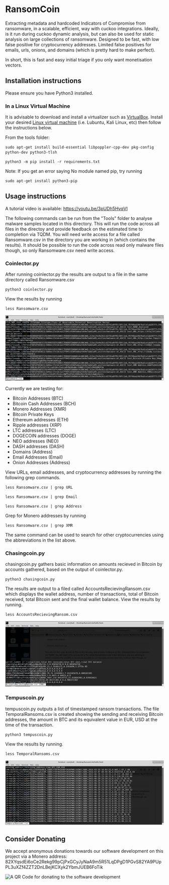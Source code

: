 # RansomCoin
Extracting metadata and hardcoded Indicators of Compromise from ransomware, in a scalable, efficient, way with cuckoo integrations. Ideally, is it run during cuckoo dynamic analysis, but can also be used for static analysis on large collections of ransomware. Designed to be fast, with low false positive for cryptocurrency addresses. Limited false positives for emails, urls, onions, and domains (which is pretty hard to make perfect). 

In short, this is fast and easy initial triage if you only want monetisation vectors.

## Installation instructions
Please ensure you have Python3 installed.

### In a Linux Virtual Machine 
It is advisable to download and install a virtualizer such as [VirtualBox](https://www.virtualbox.org/wiki/Downloads). Install your desired [Linux virtual machine](https://www.osboxes.org/virtualbox-images/) (i.e. Lubuntu, Kali Linux, etc) then follow the instructions below.

From the tools folder:
```
sudo apt-get install build-essential libpoppler-cpp-dev pkg-config python-dev python3-tlsh
```

```
python3 -m pip install -r requirements.txt
```

Note: If you get an error saying No module named pip, try running
```
sudo apt-get install python3-pip
```


## Usage instructions
A tutorial video is available: https://youtu.be/3pUDh5HvqVI

The following commands can be run from the "Tools" folder to analyse malware samples located in this directory. This will run the code across all files in the directoy and provide feedback on the estimated time to completion via TQDM. You will need write access for a file called Ransomware.csv in the directory you are working in (which contains the results). It should be possible to run the code across read only malware files though, so only Ransomware.csv need write access.


### Coinlector.py
After running coinlector.py the results are output to a file in the same directory called Ransomware.csv

```
python3 coinlector.py
```

View the results by running 

```
less Ransomware.csv
```

![Ransomware CSV](/Assets/Images/ransomware.png)

Currently we are testing for:

* Bitcoin Addresses (BTC)
* Bitcoin Cash Addresses (BCH)
* Monero Addresses (XMR)
* Bitcoin Private Keys 
* Ethereum addresses (ETH)
* Ripple addresses (XRP)
* LTC addresses (LTC)
* DOGECOIN addresses (DOGE)
* NEO addresses (NEO)
* DASH addresses (DASH)
* Domains (Address)
* Email Addresses (Email)
* Onion Addresses (Address)


View URLs, email addresses, and cryptocurrency addresses by running the following grep commands.

```
less Ransomware.csv | grep URL
```

```
less Ransomware.csv | grep Email
```

```
less Ransomware.csv | grep Address
```

Grep for Monero addresses by running

```
less Ransomware.csv | grep XMR
```

The same command can be used to search for other cryptocurrencies using the abbreviations in the list above.

### Chasingcoin.py
chasingcoin.py gathers basic information on amounts recieved in Bitcoin by accounts gathered, based on the output of coinlector.py.

```
python3 chasingcoin.py
```

The results are output to a filed called AccountsRecievingRansom.csv which displays the wallet address, number of transactions, total of Bitcoin received, total Bitcoin sent and the final wallet balance. View the results by running.

```
less AccountsRecievingRansom.csv
```

![Accounts Receiving Ransom CSV](/Assets/Images/accounts-receiving-ransom.png)

### Tempuscoin.py
tempuscoin.py outputs a list of timestamped ransom transactions. The file TemporalRansoms.csv is created showing the sending and receiving Bitcoin addresses, the amount in BTC and its equivalent value in EUR, USD at the time of the transaction.

```
python3 tempuscoin.py
```

View the results by running.
```
less TemporalRansoms.csv
```

![Temporal Ransoms CSV](/Assets/Images/temporal-ransoms.png)

## Consider Donating

We accept anonymous donations towards our software development on this project via a Monero address: 
82XYqsdEi6oCe2Rekg99pCjPxGCyJyNaA9m5R51LqDPgD1PGvS82YA9PUpPL3uXZf4ZZT2DnLBejKCXyk2YbmJUEB6FoTik

![A QR Code for donating to the software development](https://github.com/Concinnity-Risks/RansomCoinPublic/blob/master/RansomCoinMoneroDonationAddress.png)
